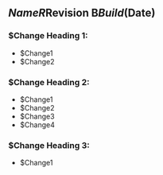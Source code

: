 ## $Name R$Revision B$Build ($Date)

### $Change Heading 1:
- $Change1
- $Change2
### $Change Heading 2:
- $Change1
- $Change2
- $Change3
- $Change4
### $Change Heading 3:
- $Change1